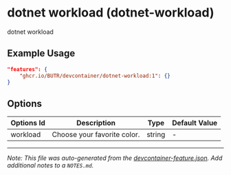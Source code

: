 
# dotnet workload (dotnet-workload)

dotnet workload

## Example Usage

```json
"features": {
    "ghcr.io/BUTR/devcontainer/dotnet-workload:1": {}
}
```

## Options

| Options Id | Description | Type | Default Value |
|-----|-----|-----|-----|
| workload | Choose your favorite color. | string | - |



---

_Note: This file was auto-generated from the [devcontainer-feature.json](https://github.com/BUTR/devcontainer/blob/main/features/dotnet-workload/devcontainer-feature.json).  Add additional notes to a `NOTES.md`._
